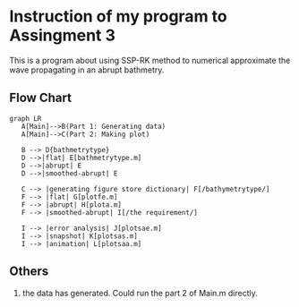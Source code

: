# Instruction of my program to Assingment 3
This is a program about using SSP-RK method to numerical approximate the wave propagating in an abrupt bathmetry.
## Flow Chart
```mermaid
graph LR
   A[Main]-->B(Part 1: Generating data)
   A[Main]-->C(Part 2: Making plot)
   
   B --> D{bathmetrytype}
   D -->|flat| E[bathmetrytype.m]
   D -->|abrupt| E
   D -->|smoothed-abrupt| E

   C --> |generating figure store dictionary| F[/bathymetrytype/]
   F --> |flat| G[plotfe.m]
   F --> |abrupt| H[plota.m]
   F --> |smoothed-abrupt| I[/the requirement/]

   I --> |error analysis| J[plotsae.m]
   I --> |snapshot| K[plotsas.m]
   I --> |animation| L[plotsaa.m]

```
## Others
1. the data has generated. Could run the part 2 of Main.m directly.

